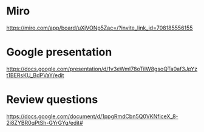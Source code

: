 # Miro
https://miro.com/app/board/uXjVONp5Zac=/?invite_link_id=708185556155

# Google presentation
https://docs.google.com/presentation/d/1v3eWmI78oTilW8gsoQTa0af3JpYzt1BERsKU_BdPVaY/edit

# Review questions
https://docs.google.com/document/d/1ppgRmdCbn5Q0VKNficeX_8-2i8ZYBR0qPtSh-GYrGYg/edit#
